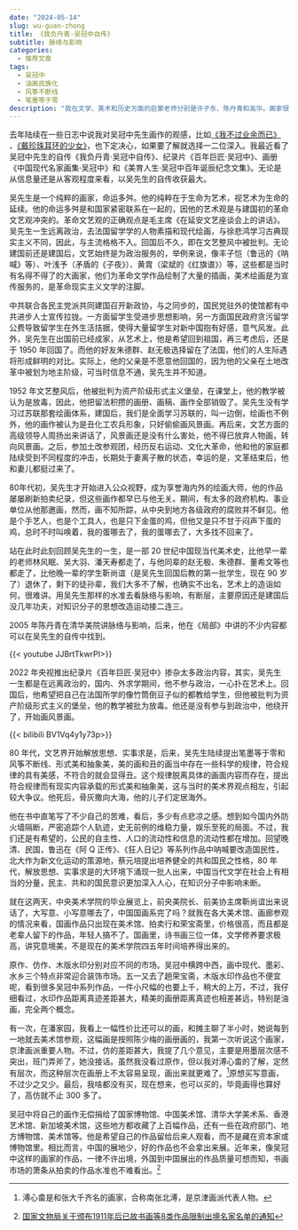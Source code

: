 ```yaml
---
date: "2024-05-14"
slug: wu-guan-zhong
title: 《我负丹青·吴冠中自传》
subtitle: 脉络与影响
categories:
  - 推荐文章
tags:
  - 吴冠中
  - 油画民族化
  - 风筝不断线
  - 笔墨等于零
description: "我在文学、美术和历史方面的启蒙老师分别是许子东、陈丹青和高华。画家很需要想象力、感受力、洞察力。"
---
```


去年陆续在一些日志中说我对吴冠中先生画作的观感，比如[《我不过业余而已》](/2023/11/hobby/) 、[《戴珍珠耳环的少女》](/2024/02/girl-with-a-pearl-earring/)，也下定决心，如果要了解就选择一二位深入。我最近看了吴冠中先生的自传《我负丹青·吴冠中自传》、纪录片《百年巨匠·吴冠中》、画册《中国现代名家画集·吴冠中》和《美育人生·吴冠中百年诞辰纪念文集》。无论是从信息量还是从客观程度来看，以吴先生的自传收获最大。

吴先生是一个纯粹的画家，命运多舛。他的纯粹在于生命为艺术，视艺术为生命的延续。他的命运多舛是和国家紧密联系在一起的，因他的艺术观是与建国初的革命文艺观冲突的。革命文艺观的正确观点是毛主席《在延安文艺座谈会上的讲话》。吴先生一生远离政治，去法国留学学的人物素描和现代绘画，与徐悲鸿学习古典现实主义不同，因此，与主流格格不入。回国后不久，即在文艺整风中被批判。无论建国前还是建国后，文艺始终是为政治服务的，举例来说，像丰子恺（鲁迅的《呐喊》等）、叶浅予（矛盾的《子夜》）、黄胄（梁斌的《红旗谱》）等，这些都是当时有名得不得了的大画家，他们为革命文学作品绘制了大量的插画，美术绘画是为宣传服务的，是革命现实主义文学的注脚。

中共联合各民主党派共同建国召开新政协，与之同步的，国民党驻外的使馆都有中共进步人士宣传拉拢。一方面留学生受进步思想影响，另一方面国民政府贪污留学公费导致留学生在外生活拮据，使得大量留学生对新中国抱有好感，意气风发。此外，吴先生在出国前已经成家，从艺术上，他是希望回到祖国，再三考虑后，还是于 1950 年回国了。而他的好友朱德群、赵无极选择留在了法国，他们的人生际遇将形成鲜明的对比。实际上，他的父亲是不愿意他回国的，因为他的父亲在土地改革中被划为地主阶级，可当时信息不通，吴先生并不知道。

1952 年文艺整风后，他被批判为资产阶级形式主义堡垒，在课堂上，他的教学被认为是放毒，因此，他把留法积攒的画册、画稿、画作全部销毁了。吴先生没有学习过苏联那套绘画体系，建国后，我们是全面学习苏联的，叫一边倒，绘画也不例外，他的画作被认为是丑化工农兵形象，只好偷偷画风景画。再后来，文艺方面的高级领导人周扬出来讲话了，风景画还是没有什么害处，他不得已放弃人物画，转向风景画。之后，参加土改参观团，经历反右运动、文化大革命，他和他的家庭都陆续受到不同程度的冲击，长期处于妻离子散的状态，幸运的是，文革结束后，他和妻儿都挺过来了。

80年代初，吴先生才开始进入公众视野，成为享誉海内外的绘画大师，他的作品屡屡刷新拍卖纪录，但这些画作都早已与他无关。期间，有太多的政府机构、事业单位从他那邀画，然而，画不知所踪，从中央到地方各级政府的腐败并不鲜见。他是个手艺人，也是个工具人，也是只下金蛋的鸡，但他又是只不甘于闷声下蛋的鸡，总时不时叫唤着，我的蛋哪去了，我的蛋哪去了，大多找不回来了。

站在此时此刻回顾吴先生的一生，是一部 20 世纪中国现当代美术史，比他早一辈的老师林风眠、吴大羽、潘天寿都走了，与他同辈的赵无极、朱德群、董希文等也都走了，比他晚一辈的学生靳尚谊（是吴先生回国后教的第一批学生，现在 90 岁了）退休了，剩下的徒孙辈，我们大多不了解，也确实不出名，艺术上的造诣如何，很难讲。用吴先生那样的水准去看脉络与影响，有断层，主要原因还是建国后没几年功夫，对知识分子的思想改造运动接二连三。

2005 年陈丹青在清华美院讲脉络与影响，后来，他在《局部》中讲的不少内容都可以在吴先生的自传中找到。

{{< youtube JJBrtTkwrPI>}}

2022 年央视推出纪录片《百年巨匠·吴冠中》掺杂太多政治内容，其实，吴先生一生都是在远离政治的，国内、外求学期间，他不参与政治，一心扑在艺术上。回国后，他希望把自己在法国所学的像竹筒倒豆子似的都教给学生，但他被批判为资产阶级形式主义的堡垒，他的教学被批为放毒。他还是没有参与到政治中，他绕开了，开始画风景画。

{{< bilibili BV1Vq4y1y73p>}}

80 年代，文艺界开始解放思想、实事求是，后来，吴先生陆续提出笔墨等于零和风筝不断线、形式美和抽象美，美的画和丑的画当中存在一些科学的规律，符合规律的具有美感，不符合的就会显得丑。这个规律脱离具体的画面内容而存在，提出符合规律而有现实内容承载的形式美和抽象美，这与当时的美术界观点相左，引起较大争议。他死后，骨灰撒向大海，他的儿子们定居海外。

他在书中直笔写了不少自己的苦难，看后，多少有点悲凉之感。想到如今国内外防火墙隔断，严密追踪个人轨迹，史无前例的维稳力量，娱乐至死的局面。不过，我们还是有希望的，公民的自主性、人口的流动性和信息的流动性都在增加。回望晚清、民国，鲁迅在《阿 Q 正传》、《狂人日记》等系列作品中呐喊要改造国民性，北大作为新文化运动的策源地，蔡元培提出培养健全的共和国民之性格，80 年代，解放思想、实事求是的大环境下涌现一批人出来，中国当代文学在社会上有相当的分量，民主、共和的国民意识更加深入人心，在知识分子中影响未断。

就在这两天，中央美术学院的毕业展览上，前央美院长、前美协主席靳尚谊出来说话了，大写意、小写意哪去了，中国国画系完了吗？就我在各大美术馆、画廊参观的情况来看，国画作品只出现在美术馆、拍卖行和荣宝斋里，价格很高，而且都是老辈人留下的作品，年轻人搞不了。国画里，诗书画三位一体，文学修养要求极高，讲究意境美，不是现在的美术学院四五年时间培养得出来的。

原作、仿作、木版水印分别对应不同的市场。吴冠中横跨中西，画中现代、墨彩、水乡三个特点非常迎合装饰市场。五一又去了趟荣宝斋，木版水印作品也不便宜呢，看到很多吴冠中系列作品，一件小尺幅的也要上千，稍大的上万，不过，我仔细看过，水印作品距离真迹差距甚大，精美的画册距离真迹也相差甚远，特别是油画，完全两个概念。

有一次，在潘家园，我看上一幅性价比还可以的画，和摊主聊了半小时，她说每到一地就去美术馆参观，这幅画是按照陈少梅的画册画的，我第一次听说这个画家，京津画派重要人物。不过，仿的差距甚大，我提了几个意见，主要是用墨层次感不突出，班门弄斧了，她没接话。虽然我没看过原作，但以我对溥心畬的了解，定然有层次，而这种层次在画册上不太容易呈现，画出来就更难了。[^1]原想买写意画，不过少之又少。最后，我啥都没有买，现在想来，也可以买的，毕竟画得也算好了，高仿就不止 300 多了。

[^1]: 溥心畬是和张大千齐名的画家，合称南张北溥，是京津画派代表人物。

吴冠中将自己的画作无偿捐给了国家博物馆、中国美术馆、清华大学美术系、香港艺术馆、新加坡美术馆，这些地方都收藏了上百幅作品，还有一些在政府部门、地方博物馆、美术馆等。他是希望自己的作品留给后来人观看，而不是藏在资本家或博物馆里。相比而言，中国的展地少，好的作品也不会拿出来展。近年来，像吴冠中这样的画家的作品，一律不许出境，外国到中国展出的作品质量可想而知，书画市场的萧条从拍卖的作品水准也不难看出。[^2]

[^2]: [国家文物局关于颁布1911年后已故书画等8类作品限制出境名家名单的通知](https://baike.baidu.com/item/%E5%9B%BD%E5%AE%B6%E6%96%87%E7%89%A9%E5%B1%80%E5%85%B3%E4%BA%8E%E9%A2%81%E5%B8%831911%E5%B9%B4%E5%90%8E%E5%B7%B2%E6%95%85%E4%B9%A6%E7%94%BB%E7%AD%898%E7%B1%BB%E4%BD%9C%E5%93%81%E9%99%90%E5%88%B6%E5%87%BA%E5%A2%83%E5%90%8D%E5%AE%B6%E5%90%8D%E5%8D%95%E7%9A%84%E9%80%9A%E7%9F%A5/63041197)
